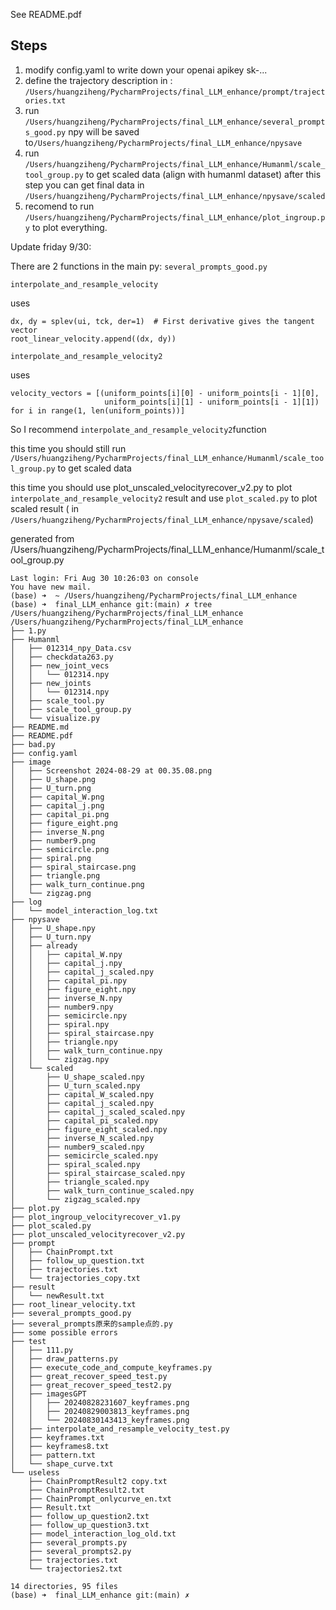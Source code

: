 See README.pdf

## Steps

1. modify config.yaml to write down your openai apikey sk-...
2. define the trajectory description in : `/Users/huangziheng/PycharmProjects/final_LLM_enhance/prompt/trajectories.txt`
3. run `/Users/huangziheng/PycharmProjects/final_LLM_enhance/several_prompts_good.py` npy will be saved to`/Users/huangziheng/PycharmProjects/final_LLM_enhance/npysave`
4. run `/Users/huangziheng/PycharmProjects/final_LLM_enhance/Humanml/scale_tool_group.py` to get scaled data (align with humanml dataset) after this step you can get final data in `/Users/huangziheng/PycharmProjects/final_LLM_enhance/npysave/scaled`
5. recomend to run `/Users/huangziheng/PycharmProjects/final_LLM_enhance/plot_ingroup.py` to plot everything.



Update friday 9/30:

There are 2 functions in the main py: `several_prompts_good.py`

```
interpolate_and_resample_velocity
```

uses

```
dx, dy = splev(ui, tck, der=1)  # First derivative gives the tangent vector
root_linear_velocity.append((dx, dy))
```





```
interpolate_and_resample_velocity2
```

uses

```
velocity_vectors = [(uniform_points[i][0] - uniform_points[i - 1][0],
                     uniform_points[i][1] - uniform_points[i - 1][1]) for i in range(1, len(uniform_points))]
```



So I recommend `interpolate_and_resample_velocity2`function 

this time you should still  run `/Users/huangziheng/PycharmProjects/final_LLM_enhance/Humanml/scale_tool_group.py` to get scaled data

this time you should use plot_unscaled_velocityrecover_v2.py to plot `interpolate_and_resample_velocity2` result and use `plot_scaled.py` to plot scaled result ( in `/Users/huangziheng/PycharmProjects/final_LLM_enhance/npysave/scaled`)

generated from /Users/huangziheng/PycharmProjects/final_LLM_enhance/Humanml/scale_tool_group.py 



```
Last login: Fri Aug 30 10:26:03 on console
You have new mail.
(base) ➜  ~ /Users/huangziheng/PycharmProjects/final_LLM_enhance 
(base) ➜  final_LLM_enhance git:(main) ✗ tree /Users/huangziheng/PycharmProjects/final_LLM_enhance
/Users/huangziheng/PycharmProjects/final_LLM_enhance
├── 1.py
├── Humanml
│   ├── 012314_npy_Data.csv
│   ├── checkdata263.py
│   ├── new_joint_vecs
│   │   └── 012314.npy
│   ├── new_joints
│   │   └── 012314.npy
│   ├── scale_tool.py
│   ├── scale_tool_group.py
│   └── visualize.py
├── README.md
├── README.pdf
├── bad.py
├── config.yaml
├── image
│   ├── Screenshot 2024-08-29 at 00.35.08.png
│   ├── U_shape.png
│   ├── U_turn.png
│   ├── capital_W.png
│   ├── capital_j.png
│   ├── capital_pi.png
│   ├── figure_eight.png
│   ├── inverse_N.png
│   ├── number9.png
│   ├── semicircle.png
│   ├── spiral.png
│   ├── spiral_staircase.png
│   ├── triangle.png
│   ├── walk_turn_continue.png
│   └── zigzag.png
├── log
│   └── model_interaction_log.txt
├── npysave
│   ├── U_shape.npy
│   ├── U_turn.npy
│   ├── already
│   │   ├── capital_W.npy
│   │   ├── capital_j.npy
│   │   ├── capital_j_scaled.npy
│   │   ├── capital_pi.npy
│   │   ├── figure_eight.npy
│   │   ├── inverse_N.npy
│   │   ├── number9.npy
│   │   ├── semicircle.npy
│   │   ├── spiral.npy
│   │   ├── spiral_staircase.npy
│   │   ├── triangle.npy
│   │   ├── walk_turn_continue.npy
│   │   └── zigzag.npy
│   └── scaled
│       ├── U_shape_scaled.npy
│       ├── U_turn_scaled.npy
│       ├── capital_W_scaled.npy
│       ├── capital_j_scaled.npy
│       ├── capital_j_scaled_scaled.npy
│       ├── capital_pi_scaled.npy
│       ├── figure_eight_scaled.npy
│       ├── inverse_N_scaled.npy
│       ├── number9_scaled.npy
│       ├── semicircle_scaled.npy
│       ├── spiral_scaled.npy
│       ├── spiral_staircase_scaled.npy
│       ├── triangle_scaled.npy
│       ├── walk_turn_continue_scaled.npy
│       └── zigzag_scaled.npy
├── plot.py
├── plot_ingroup_velocityrecover_v1.py
├── plot_scaled.py
├── plot_unscaled_velocityrecover_v2.py
├── prompt
│   ├── ChainPrompt.txt
│   ├── follow_up_question.txt
│   ├── trajectories.txt
│   └── trajectories_copy.txt
├── result
│   └── newResult.txt
├── root_linear_velocity.txt
├── several_prompts_good.py
├── several_prompts原来的sample点的.py
├── some possible errors
├── test
│   ├── 111.py
│   ├── draw_patterns.py
│   ├── execute_code_and_compute_keyframes.py
│   ├── great_recover_speed_test.py
│   ├── great_recover_speed_test2.py
│   ├── imagesGPT
│   │   ├── 20240828231607_keyframes.png
│   │   ├── 20240829003813_keyframes.png
│   │   └── 20240830143413_keyframes.png
│   ├── interpolate_and_resample_velocity_test.py
│   ├── keyframes.txt
│   ├── keyframes8.txt
│   ├── pattern.txt
│   └── shape_curve.txt
└── useless
    ├── ChainPromptResult2 copy.txt
    ├── ChainPromptResult2.txt
    ├── ChainPrompt_onlycurve_en.txt
    ├── Result.txt
    ├── follow_up_question2.txt
    ├── follow_up_question3.txt
    ├── model_interaction_log_old.txt
    ├── several_prompts.py
    ├── several_prompts2.py
    ├── trajectories.txt
    └── trajectories2.txt

14 directories, 95 files
(base) ➜  final_LLM_enhance git:(main) ✗ 

```





